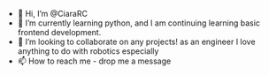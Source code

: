 - 👋 Hi, I’m @CiaraRC
- 🌱 I’m currently learning python, and I am continuing learning basic frontend development. 
- 💞️ I’m looking to collaborate on any projects! as an engineer I love anything to do with robotics especially
- 📫 How to reach me - drop me a message


